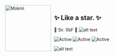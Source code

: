 <img width="150" height="150" align="left" style="float: left; margin: 0 10px 0 0;" alt="Mokmi" src="https://cdn.discordapp.com/attachments/688926442615996416/742995435978752025/image0.jpg">


## ✨ Like a star. ✨

🎩 Sir. 0bF 🎩
![alt text](https://i.imgur.com/4M7IWwP.gif)

![Active](https://img.shields.io/badge/💾%20Dev-C%20%26%20Js%20💾-daa520)
![Active](https://img.shields.io/badge/💻%20Autre-Web%20/%20PWN%20💻-00ff00) 
![Active](https://img.shields.io/badge/🎩%20Greetz-Seryu%20🎩-ff0000)

![alt text](https://cdn.lowgif.com/full/bfa0642b5a17129a-cool-animated-gif-backgrounds-wallpaper.gif)

